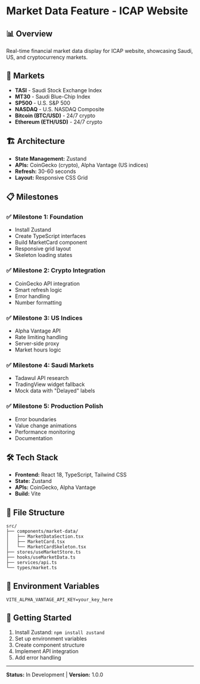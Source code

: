 # Market Data Feature - ICAP Website

## 📊 Overview
Real-time financial market data display for ICAP website, showcasing Saudi, US, and cryptocurrency markets.

## 🎯 Markets
- **TASI** - Saudi Stock Exchange Index
- **MT30** - Saudi Blue-Chip Index  
- **SP500** - U.S. S&P 500
- **NASDAQ** - U.S. NASDAQ Composite
- **Bitcoin (BTC/USD)** - 24/7 crypto
- **Ethereum (ETH/USD)** - 24/7 crypto

## 🏗️ Architecture
- **State Management:** Zustand
- **APIs:** CoinGecko (crypto), Alpha Vantage (US indices)
- **Refresh:** 30-60 seconds
- **Layout:** Responsive CSS Grid

## 📋 Milestones

### ✅ Milestone 1: Foundation
- Install Zustand
- Create TypeScript interfaces
- Build MarketCard component
- Responsive grid layout
- Skeleton loading states

### ✅ Milestone 2: Crypto Integration
- CoinGecko API integration
- Smart refresh logic
- Error handling
- Number formatting

### ✅ Milestone 3: US Indices
- Alpha Vantage API
- Rate limiting handling
- Server-side proxy
- Market hours logic

### ✅ Milestone 4: Saudi Markets
- Tadawul API research
- TradingView widget fallback
- Mock data with "Delayed" labels

### ✅ Milestone 5: Production Polish
- Error boundaries
- Value change animations
- Performance monitoring
- Documentation

## 🛠️ Tech Stack
- **Frontend:** React 18, TypeScript, Tailwind CSS
- **State:** Zustand
- **APIs:** CoinGecko, Alpha Vantage
- **Build:** Vite

## 📁 File Structure
```
src/
├── components/market-data/
│   ├── MarketDataSection.tsx
│   ├── MarketCard.tsx
│   └── MarketCardSkeleton.tsx
├── stores/useMarketStore.ts
├── hooks/useMarketData.ts
├── services/api.ts
└── types/market.ts
```

## 🔧 Environment Variables
```env
VITE_ALPHA_VANTAGE_API_KEY=your_key_here
```

## 🚀 Getting Started
1. Install Zustand: `npm install zustand`
2. Set up environment variables
3. Create component structure
4. Implement API integration
5. Add error handling

---
**Status:** In Development | **Version:** 1.0.0 